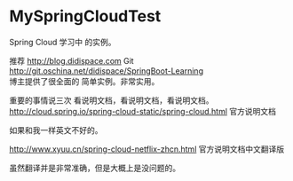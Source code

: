 # MySpringCloudTest
Spring Cloud 学习中 的实例。 

推荐 http://blog.didispace.com  Git http://git.oschina.net/didispace/SpringBoot-Learning   
博主提供了很全面的 简单实例。非常实用。

重要的事情说三次 看说明文档，看说明文档，看说明文档。
http://cloud.spring.io/spring-cloud-static/spring-cloud.html  官方说明文档


如果和我一样英文不好的。

http://www.xyuu.cn/spring-cloud-netflix-zhcn.html   官方说明文档中文翻译版

虽然翻译并是非常准确，但是大概上是没问题的。


